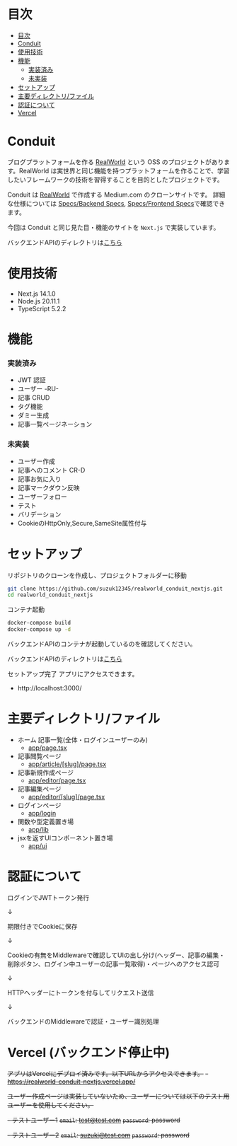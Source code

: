 # 目次

- [目次](#目次)
- [Conduit](#conduit)
- [使用技術](#使用技術)
- [機能](#機能)
    - [実装済み](#実装済み)
    - [未実装](#未実装)
- [セットアップ](#セットアップ)
- [主要ディレクトリ/ファイル](#主要ディレクトリファイル)
- [認証について](#認証について)
- [Vercel](#vercel)

# Conduit

ブログプラットフォームを作る [RealWorld](https://github.com/gothinkster/realworld/tree/main) という OSS のプロジェクトがあります。RealWorld は実世界と同じ機能を持つプラットフォームを作ることで、学習したいフレームワークの技術を習得することを目的としたプロジェクトです。

Conduit は [RealWorld](https://demo.realworld.io/#/) で作成する Medium.com のクローンサイトです。
詳細な仕様については [Specs/Backend Specs](https://realworld-docs.netlify.app/docs/specs/backend-specs/introduction), [Specs/Frontend Specs](https://realworld-docs.netlify.app/docs/specs/frontend-specs/templates)で確認できます。

今回は Conduit と同じ見た目・機能のサイトを `Next.js` で実装しています。

バックエンドAPIのディレクトリは[こちら](https://github.com/suzuk12345/RealWorld_Conduit)

# 使用技術
- Next.js 14.1.0
- Node.js 20.11.1
- TypeScript 5.2.2

# 機能

### 実装済み

-   JWT 認証
-   ユーザー -RU-
-   記事 CRUD
-   タグ機能
-   ダミー生成
-   記事一覧ページネーション

### 未実装

-   ユーザー作成
-   記事へのコメント CR-D
-   記事お気に入り
-   記事マークダウン反映
-   ユーザーフォロー
-   テスト
-   バリデーション
-   CookieのHttpOnly,Secure,SameSite属性付与

# セットアップ

リポジトリのクローンを作成し、プロジェクトフォルダーに移動

```bash
git clone https://github.com/suzuk12345/realworld_conduit_nextjs.git
cd realworld_conduit_nextjs
```

コンテナ起動

```bash
docker-compose build
docker-compose up -d
```

バックエンドAPIのコンテナが起動しているのを確認してください。

バックエンドAPIのディレクトリは[こちら](https://github.com/suzuk12345/RealWorld_Conduit)

セットアップ完了 アプリにアクセスできます。
- http://localhost:3000/

# 主要ディレクトリ/ファイル

- ホーム 記事一覧(全体・ログインユーザーのみ)
  - [app/page.tsx](https://github.com/suzuk12345/realworld_conduit_nextjs/blob/main/app/page.tsx)
- 記事閲覧ページ
  - [app/article/[slug]/page.tsx](https://github.com/suzuk12345/realworld_conduit_nextjs/tree/main/app/article/%5Bslug%5D)
- 記事新規作成ページ
  - [app/editor/page.tsx](https://github.com/suzuk12345/realworld_conduit_nextjs/tree/main/app/editor)
- 記事編集ページ
  - [app/editor/\[slug\]/page.tsx](https://github.com/suzuk12345/realworld_conduit_nextjs/tree/main/app/editor/%5Bslug%5D)
- ログインページ
  - [app/login](https://github.com/suzuk12345/realworld_conduit_nextjs/tree/main/app/login)
- 関数や型定義置き場
  - [app/lib](https://github.com/suzuk12345/realworld_conduit_nextjs/tree/main/app/lib)
- jsxを返すUIコンポーネント置き場
  - [app/ui](https://github.com/suzuk12345/realworld_conduit_nextjs/tree/main/app/ui)

# 認証について
ログインでJWTトークン発行

↓

期限付きでCookieに保存

↓

Cookieの有無をMiddlewareで確認してUIの出し分け(ヘッダー、記事の編集・削除ボタン、ログイン中ユーザーの記事一覧取得)・ページへのアクセス認可

↓

HTTPヘッダーにトークンを付与してリクエスト送信

↓

バックエンドのMiddlewareで認証・ユーザー識別処理

# Vercel (バックエンド停止中)

~~アプリはVercelにデプロイ済みです。以下URLからアクセスできます。~~
~~- https://realworld-conduit-nextjs.vercel.app/~~

~~ユーザー作成ページは実装していないため、ユーザーについては以下のテスト用ユーザーを使用してください。~~

~~- テストユーザー1~~
~~`email`: test@test.com~~
~~`password`: password~~

~~- テストユーザー2~~
~~`email`: suzuki@test.com~~
~~`password`: password~~
